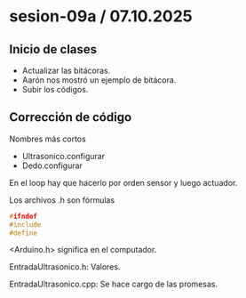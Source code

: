 # sesion-09a / 07.10.2025

## Inicio de clases

- Actualizar las bitácoras.
- Aarón nos mostró un ejemplo de bitácora.
- Subir los códigos.

## Corrección de código

Nombres más cortos
- Ultrasonico.configurar
- Dedo.configurar

En el loop hay que hacerlo por orden sensor y luego actuador.

Los archivos .h son fórmulas

```cpp
#ifndef
#include
#define
```
<Arduino.h> significa en el computador.

EntradaUltrasonico.h: Valores.

EntradaUltrasonico.cpp: Se hace cargo de las promesas.

  
